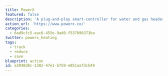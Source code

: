 ```yaml
---
title: PowerX
featured: false
description: 'A plug-and-play smart-controller for water and gas headers. It learns what water temperatures you like and heats only as much water as you need. It will also detect the ideal time to heat your water, as prices change every 15 minutes, so you can save money with no impact on hot water levels. Save hundreds of dollars, reduce carbon emissions equivalent to 10 fully grown trees – every year!'
action_url: 'https://www.powerx.co/'
categories:
  - 6ad9cfc5-eac0-455e-9ad0-f537896373ba
twitter: powerx_heating
tags:
  - track
  - reduce
  - save
blueprint: action
id: a3048d8c-1382-47e1-b759-e851aafdcb49
---
```

